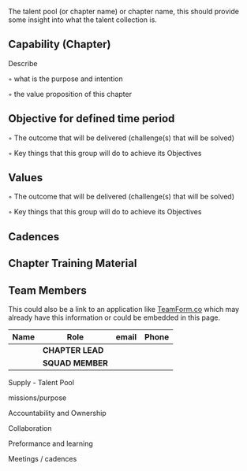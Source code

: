 The talent pool (or chapter name) or chapter name, this should provide some insight into what the talent collection is.

## **Capability (Chapter)**

Describe

◦       what is the purpose and intention

◦       the value proposition of this chapter

## **Objective for defined time period**

◦       The outcome that will be delivered (challenge(s) that will be solved)

◦       Key things that this group will do to achieve its Objectives

## **Values**

◦       The outcome that will be delivered (challenge(s) that will be solved)

◦       Key things that this group will do to achieve its Objectives

## **Cadences**

## **Chapter Training Material**

## **Team Members**

This could also be a link to an application like [TeamForm.co](http://teamform.co/) which may already have this information or could be embedded in this page.

| **Name** | **Role** | **email** | **Phone** |
| --- | --- | --- | --- |
|   | **CHAPTER LEAD** |   |   |
|   | **SQUAD MEMBER** |   |   |

Supply - Talent Pool

missions/purpose

Accountability and Ownership

Collaboration

Preformance and learning

Meetings / cadences